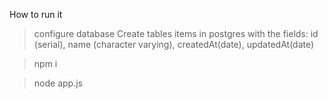 How to run it

> configure database
  Create tables items in postgres with the fields: id (serial), name (character varying), createdAt(date), updatedAt(date)
  
> npm i

> node app.js
